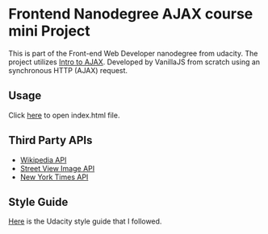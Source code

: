 # Frontend Nanodegree AJAX course mini Project
This is part of the Front-end Web Developer nanodegree from udacity. The project utilizes [Intro to AJAX](https://www.udacity.com/courses/intro-to-ajax--ud110).
Developed by VanillaJS from scratch using an synchronous HTTP (AJAX) request.

## Usage
Click [here](http://durian1-monkey.github.io/AJAX-course-mini-project/) to open index.html file.

## Third Party APIs
* [Wikipedia API](https://www.mediawiki.org/wiki/API:Main_page/ja)
* [Street View Image API](https://developers.google.com/maps/documentation/streetview/?hl=ja)
* [New York Times API](http://developer.nytimes.com/docs/read/article_search_api_v2)

## Style Guide
[Here](http://udacity.github.io/frontend-nanodegree-styleguide/index.html) is the Udacity style guide that I followed.
